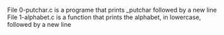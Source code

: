 File 0-putchar.c is a programe that prints _putchar followed by a new line 
File 1-alphabet.c is a function that prints the alphabet, in lowercase, followed by a new line

